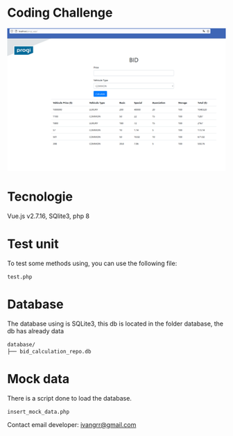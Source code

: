 # Coding Challenge

<img src="assets/main-app.png"/>

# Tecnologie

Vue.js v2.7.16, SQlite3, php 8

# Test unit

To test some methods using, you can use the following file:

```
test.php
```

# Database

The database using is SQLite3, this db is located in the folder database, the db has already data

```
database/
├── bid_calculation_repo.db
```

# Mock data

There is a script done to load the database.

```
insert_mock_data.php
```

Contact email developer: ivangrr@gmail.com
